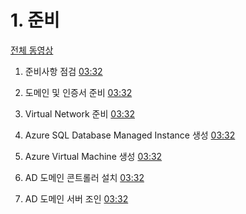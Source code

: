 # 1. 준비

[전체 동영상](https://google.com)

1. 준비사항 점검
[03:32](https://naver.com)

2. 도메인 및 인증서 준비
[03:32](https://naver.com)

3. Virtual Network 준비
[03:32](https://naver.com)

4. Azure SQL Database Managed Instance 생성
[03:32](https://naver.com)

5. Azure Virtual Machine 생성
[03:32](https://naver.com)

6. AD 도메인 콘트롤러 설치
[03:32](https://naver.com)

7. AD 도메인 서버 조인
[03:32](https://naver.com)
